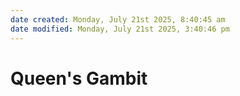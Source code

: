 ```yaml
---
date created: Monday, July 21st 2025, 8:40:45 am
date modified: Monday, July 21st 2025, 3:40:46 pm
---
```


# Queen's Gambit
